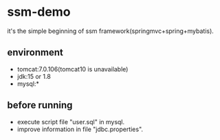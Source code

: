 # ssm-demo
it's the simple beginning of ssm framework(springmvc+spring+mybatis).
## environment
- tomcat:7.0.106(tomcat10 is unavailable)
- jdk:15 or 1.8
- mysql:*
## before running
- execute script file "user.sql" in mysql.
- improve information in file "jdbc.properties".
